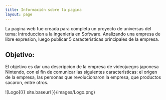 ```yaml
---
title: Información sobre la pagina
layout: page
---
```


La pagina web fue creada para completa un proyecto de universas del tema: Introduccion a la ingenieria en Software. Analizando una empresa de libre expresion, luego publicar 5 caracteristicas principales de la empresa.

## Objetivo:

El objetivo es dar una descripcion de la empresa de videojuegos japonesa Nintendo, con el fin de comunicar las siguientes caracteristicas: el origen de la empresa, las personas que revolucionaron la empresa, que productos sacaron, entre otros.  

![Logo]({{ site.baseurl }}/images/Logo.png)
